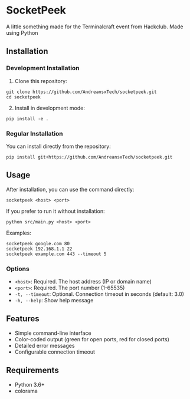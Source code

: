 # SocketPeek

A little something made for the Terminalcraft event from Hackclub. Made using Python

## Installation

### Development Installation

1. Clone this repository:
```
git clone https://github.com/AndreansxTech/socketpeek.git
cd socketpeek
```

2. Install in development mode:
```
pip install -e .
```

### Regular Installation

You can install directly from the repository:
```
pip install git+https://github.com/AndreansxTech/socketpeek.git
```

## Usage

After installation, you can use the command directly:
```
socketpeek <host> <port>
```

If you prefer to run it without installation:
```
python src/main.py <host> <port>
```

Examples:
```
socketpeek google.com 80
socketpeek 192.168.1.1 22
socketpeek example.com 443 --timeout 5
```

### Options

- `<host>`: Required. The host address (IP or domain name)
- `<port>`: Required. The port number (1-65535)
- `-t, --timeout`: Optional. Connection timeout in seconds (default: 3.0)
- `-h, --help`: Show help message

## Features

- Simple command-line interface
- Color-coded output (green for open ports, red for closed ports)
- Detailed error messages
- Configurable connection timeout

## Requirements

- Python 3.6+
- colorama
